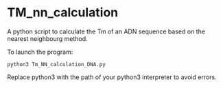 # TM_nn_calculation
A python script to calculate the Tm of an ADN sequence based on the nearest neighbourg method.

To launch the program:
```{bash}
python3 Tm_NN_calculation_DNA.py
```
Replace python3 with the path of your python3 interpreter to avoid errors.

